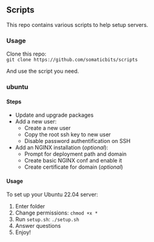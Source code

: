 ## Scripts

This repo contains various scripts to help setup servers.

### Usage
Clone this repo:  
`git clone https://github.com/somaticbits/scripts`

And use the script you need.

### ubuntu
#### Steps
- Update and upgrade packages
- Add a new user:
    - Create a new user
    - Copy the root ssh key to new user
    - Disable password authentification on SSH
- Add an NGINX installation (*optional*):
    - Prompt for deployment path and domain
    - Create basic NGINX conf and enable it
    - Create certificate for domain (*optional*)
#### Usage
To set up your Ubuntu 22.04 server:
1. Enter folder
2. Change permissions:
`chmod +x *`
3. Run `setup.sh`:
`./setup.sh`
4. Answer questions
5. Enjoy!
